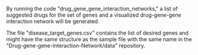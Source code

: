 By running the code "drug_gene_gene_interaction_networks," a list of suggested drugs for the set of genes and a visualized drug-gene-gene interaction network will be generated.

The file "disease_target_genes.csv" contains the list of desired genes and might have the same structure as the sample file with the same name in the "Drug-gene-gene-Interaction-Network/data" repository.
